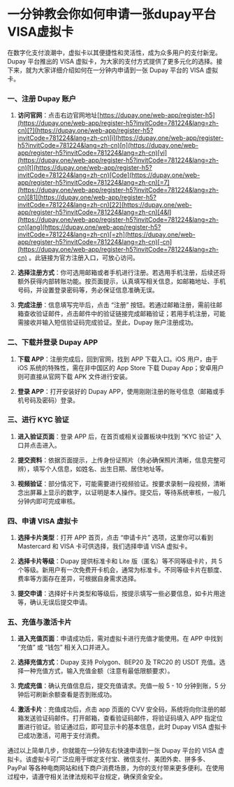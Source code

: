 # 一分钟教会你如何申请一张dupay平台VISA虚拟卡

在数字化支付浪潮中，虚拟卡以其便捷性和灵活性，成为众多用户的支付新宠。Dupay 平台推出的 VISA 虚拟卡，为大家的支付方式提供了更多元化的选择。接下来，就为大家详细介绍如何在一分钟内申请到一张 Dupay 平台的 VISA 虚拟卡。

### 一、注册 Dupay 账户

1. **访问官网**：点击右边官网地址[https://dupay.one/web-app/register-h5](https://dupay.one/web-app/register-h5?invitCode=781224&lang=zh-cn)[?](https://dupay.one/web-app/register-h5?invitCode=781224&lang=zh-cn)[i](https://dupay.one/web-app/register-h5?invitCode=781224&lang=zh-cn)[n](https://dupay.one/web-app/register-h5?invitCode=781224&lang=zh-cn)[vi](https://dupay.one/web-app/register-h5?invitCode=781224&lang=zh-cn)[t](https://dupay.one/web-app/register-h5?invitCode=781224&lang=zh-cn)[Code](https://dupay.one/web-app/register-h5?invitCode=781224&lang=zh-cn)[=7](https://dupay.one/web-app/register-h5?invitCode=781224&lang=zh-cn)[81](https://dupay.one/web-app/register-h5?invitCode=781224&lang=zh-cn)[22](https://dupay.one/web-app/register-h5?invitCode=781224&lang=zh-cn)[4&l](https://dupay.one/web-app/register-h5?invitCode=781224&lang=zh-cn)[ang](https://dupay.one/web-app/register-h5?invitCode=781224&lang=zh-cn)[=zh](https://dupay.one/web-app/register-h5?invitCode=781224&lang=zh-cn)[-cn](https://dupay.one/web-app/register-h5?invitCode=781224&lang=zh-cn) 。此链接为官方注册入口，可放心访问。
  
2. **选择注册方式**：你可选用邮箱或者手机进行注册。若选用手机注册，后续还将额外获得内部转账功能。按页面提示，认真填写相关信息，如邮箱地址、手机号码，并设置登录密码等，务必保证信息准确无误。
  
3. **完成注册**：信息填写完毕后，点击 “注册” 按钮。若通过邮箱注册，需前往邮箱查收验证邮件，点击邮件中的验证链接完成邮箱验证；若用手机注册，可能需接收并输入短信验证码完成验证。至此，Dupay 账户注册成功。
  

### 二、下载并登录 Dupay APP

1. **下载 APP**：注册完成后，回到官网，找到 APP 下载入口。iOS 用户，由于 iOS 系统的特殊性，需在非中国区的 App Store 下载 Dupay App；安卓用户则可直接从官网下载 APK 文件进行安装。
  
2. **登录 APP**：打开安装好的 Dupay APP，使用刚刚注册的账号信息（邮箱或手机号码及密码）登录。
  

### 三、进行 KYC 验证

1. **进入验证页面**：登录 APP 后，在首页或相关设置板块中找到 “KYC 验证” 入口并点击进入。
  
2. **提交资料**：依据页面提示，上传身份证照片（务必确保照片清晰，信息完整可辨），填写个人信息，如姓名、出生日期、居住地址等。
  
3. **视频验证**：部分情况下，可能需要进行视频验证。按要求录制一段视频，清晰念出屏幕上显示的数字，以证明是本人操作。提交后，等待系统审核，一般几分钟内即可完成审核。
  

### 四、申请 VISA 虚拟卡

1. **选择卡片类型**：打开 APP 首页，点击 “申请卡片” 选项，这里你可以看到 Mastercard 和 VISA 卡可供选择，我们选择申请 VISA 虚拟卡。
  
2. **选择卡片等级**：Dupay 提供标准卡和 Lite 版（匿名）等不同等级卡片，共 5 个等级。新用户有一次免费开卡机会，通常为标准卡。不同等级卡片在额度、费率等方面存在差异，可根据自身需求选择。
  
3. **提交申请**：选择好卡片类型和等级后，按提示填写一些必要信息，如卡片用途等，确认无误后提交申请。
  

### 五、充值与激活卡片

1. **进入充值页面**：申请成功后，需对虚拟卡进行充值才能使用。在 APP 中找到 “充值” 或 “钱包” 相关入口并进入。
  
2. **选择充值方式**：Dupay 支持 Polygon、BEP20 及 TRC20 的 USDT 充值。选择一种充值方式，输入充值金额（注意有最低限额要求）。
  
3. **完成充值**：确认充值信息后，提交充值请求。充值一般 5 - 10 分钟到账，5 分钟后可刷新余额查看是否到账成功。
  
4. **激活卡片**：充值成功后，点击 app 页面的 CVV 安全码，系统将向你注册的邮箱发送验证码邮件。打开邮箱，查看验证码邮件，将验证码填入 APP 指定位置进行验证。验证通过后，即可显示卡的基本信息，此时 Dupay VISA 虚拟卡已成功激活，可用于支付消费。
  

通过以上简单几步，你就能在一分钟左右快速申请到一张 Dupay 平台的 VISA 虚拟卡。该虚拟卡可广泛应用于绑定支付宝、微信支付、美团外卖、拼多多、PayPal 等各种电商网站和线下商户消费场景，为你的支付带来更多便利。在使用过程中，请遵守相关法律法规和平台规定，确保资金安全。

